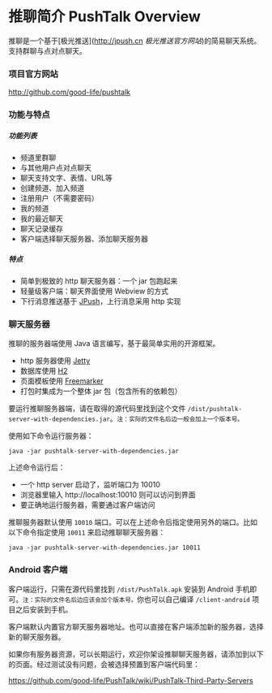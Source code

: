 # 推聊简介 PushTalk Overview
推聊是一个基于[极光推送](http://jpush.cn *极光推送官方网站*)的简易聊天系统。支持群聊与点对点聊天。

### 项目官方网站
http://github.com/good-life/pushtalk  


### 功能与特点
  
##### 功能列表

* 频道里群聊
* 与其他用户点对点聊天
* 聊天支持文字、表情、URL等
* 创建频道、加入频道
* 注册用户（不需要密码）
* 我的频道
* 我的最近聊天
* 聊天记录缓存
* 客户端选择聊天服务器、添加聊天服务器

##### 特点

* 简单到极致的 http 聊天服务器：一个 jar 包跑起来
* 轻量级客户端：聊天界面使用 Webview 的方式
* 下行消息推送基于 [JPush](http://jpush.cn/)，上行消息采用 http 实现


### 聊天服务器

推聊的服务器端使用 Java 语言编写，基于最简单实用的开源框架。

* http 服务器使用 [Jetty](http://www.eclipse.org/jetty/)
* 数据库使用 [H2](http://http://www.h2database.com/)
* 页面模板使用 [Freemarker](http://freemarker.sourceforge.net/)
* 打包时集成为一个整体 jar 包（包含所有的依赖包）

要运行推聊服务器端，请在取得的源代码里找到这个文件 ``/dist/pushtalk-server-with-dependencies.jar``。`注：实际的文件名后边一般会加上一个版本号。`

使用如下命令运行服务器：

	java -jar pushtalk-server-with-dependencies.jar
	
上述命令运行后：

* 一个 http server 启动了，监听端口为 10010
* 浏览器里输入 http://localhost:10010 则可以访问到界面
* 要正确地运行服务器，需要通过客户端访问

推聊服务器默认使用 `10010` 端口。可以在上述命令后指定使用另外的端口。比如以下命令指定使用 `10011` 来启动推聊聊天服务器：

	java -jar pushtalk-server-with-dependencies.jar 10011


### Android 客户端

客户端运行，只需在源代码里找到 `/dist/PushTalk.apk` 安装到 Android 手机即可。`注：实际的文件名后边应该会加个版本号。`你也可以自己编译 `/client-android` 项目之后安装到手机。

客户端默认内置官方聊天服务器地址。也可以直接在客户端添加新的服务器，选择新的聊天服务器。

如果你有服务器资源，可以长期运行，欢迎你架设推聊聊天服务器，请添加到以下的页面。经过测试没有问题，会被选择预置到客户端代码里：

<https://github.com/good-life/PushTalk/wiki/PushTalk-Third-Party-Servers>


